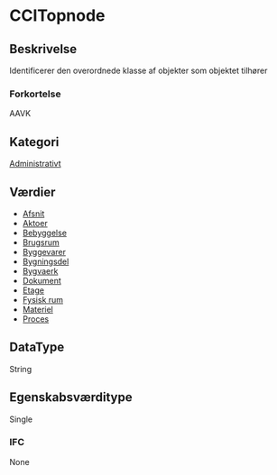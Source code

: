 # CCITopnode

## Beskrivelse

Identificerer den overordnede klasse af objekter som objektet tilhører

### Forkortelse

AAVK

## Kategori

[Administrativt](../Values/CCI/Egenskabskategori/Administratively.md)

## Værdier

- [Afsnit](../../../Values/CCI/CCITopnode/Afsnit.md)
- [Aktoer](../../../Values/CCI/CCITopnode/Aktoer.md)
- [Bebyggelse](../../../Values/CCI/CCITopnode/Bebyggelse.md)
- [Brugsrum](../../../Values/CCI/CCITopnode/Brugsrum.md)
- [Byggevarer](../../../Values/CCI/CCITopnode/Byggevarer.md)
- [Bygningsdel](../../../Values/CCI/CCITopnode/Bygningsdel.md)
- [Bygvaerk](../../../Values/CCI/CCITopnode/Bygvaerk.md)
- [Dokument](../../../Values/CCI/CCITopnode/Dokument.md)
- [Etage](../../../Values/CCI/CCITopnode/Etage.md)
- [Fysisk rum](../../../Values/CCI/CCITopnode/Fysisk%20rum.md)
- [Materiel](../../../Values/CCI/CCITopnode/Materiel.md)
- [Proces](../../../Values/CCI/CCITopnode/Proces.md)

## DataType

String

## Egenskabsværditype

Single

### IFC

None
